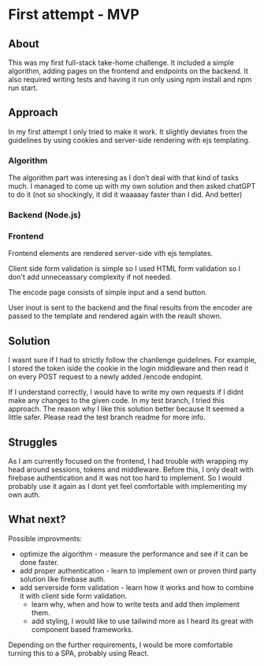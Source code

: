 

# First attempt - MVP

## About

This was my first full-stack take-home challenge. It included a simple algorithm, adding pages on the frontend and endpoints on the backend.
It also required writing tests and having it run only using npm install and npm run start.

## Approach

In my first attempt I only tried to make it work. It slightly deviates from the guidelines by using cookies and server-side rendering with ejs templating. 

### Algorithm

The algorithm part was interesing as I don’t deal with that kind of tasks much. I managed to come up with my own solution and then asked chatGPT to do it (not so shockingly, it did it waaaaay faster than I did. And better)

### Backend (Node.js)





### Frontend

Frontend elements are rendered server-side vith ejs templates. 

Client side form validation is simple so I used HTML form validation so I don't add unneceassary complexity if not needed.

The encode page consists of simple input and a send button. 

User inout is sent to the backend and the final results from the encoder are passed to the template and rendered again with the reault shown.

## Solution

I wasnt sure if I had to strictly follow the chanllenge guidelines. For example, I stored the token iside the cookie in the login middleware and then read it on every POST request to a newly added /encode endopint. 

If I understand correctly, I would have to write my own requests if I didnt make any changes to the given code. In my test branch, I tried this approach. The reason why I like this solution better because It seemed a little safer. Please read the test branch readme for more info. 

## Struggles

As I am currently focused on the frontend, I had trouble with wrapping my head around sessions, tokens and middleware. Before this, I only dealt with firebase authentication and it was not too hard to implement. So I would probably use it again as I dont yet feel comfortable with implementing my own auth.

## What next?

Possible improvments: 

- optimize the algorithm - measure the performance and see if it can be done faster.
- add proper authentication - learn to implement own or proven third party solution like firebase auth.
- add serverside form validation - learn how it works and how to combine it with client side form validation.
  - learn why, when and how to write tests and add then implement them.
  - add styling, I would like to use tailwind more as I heard its great with component based frameworks. 

Depending on the further requirements, I would be more comfortable turning this to a SPA, probably using React.
